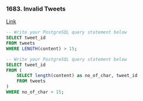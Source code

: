 ### 1683. Invalid Tweets

[Link](https://leetcode.com/problems/invalid-tweets/?envType=study-plan-v2&envId=top-sql-50)

```sql
-- Write your PostgreSQL query statement below
SELECT tweet_id
FROM tweets
WHERE LENGTH(content) > 15;
```

```sql
-- Write your PostgreSQL query statement below
SELECT tweet_id
FROM (
    SELECT length(content) as no_of_char, tweet_id
    FROM tweets
)
WHERE no_of_char > 15;

```
